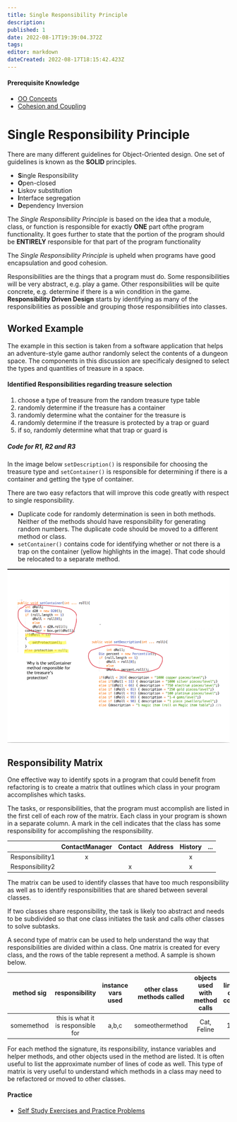 ```yaml
---
title: Single Responsibility Principle
description: 
published: 1
date: 2022-08-17T19:39:04.372Z
tags: 
editor: markdown
dateCreated: 2022-08-17T18:15:42.423Z
---
```


#### Prerequisite Knowledge
- [OO Concepts](/ooConcepts)
- [Cohesion and Coupling](/ooDesign/cohesionCoupling)

# Single Responsibility Principle

There are many different guidelines for Object-Oriented design. One set of guidelines is known as the **SOLID** principles.  

  - **S**ingle Responsibility
  - **O**pen-closed
  - **L**iskov substitution
  - **I**nterface segregation
  - **D**ependency Inversion
  
The *Single Responsibility Principle* is based on the idea that a module, class, or function is responsible for exactly **ONE** part ofthe program functionality. It goes further to state that the portion of the program should be **ENTIRELY** responsible for that part of the program functionality

The *Single Responsibility Principle* is upheld when programs have good encapsulation and good cohesion.

Responsibilities are the things that a program must do.
Some responsibilities will be very abstract, e.g. play a game. Other responsibilities will be quite concrete, e.g. determine if there is a win condition in the game.
**Responsibility Driven Design** starts by identifying as many of the responsibilities as possible and grouping those responsibilities into classes.


## Worked Example

The example in this section is taken from a software application that helps an adventure-style game author randomly select the contents of a dungeon space. The components in this discussion are specificaly designed to select the types and quantities of treasure in a space.

#### Identified Responsibilities regarding treasure selection
1. choose a type of treasure from the  random treasure type table
1. randomly determine if the treasure has a container
1. randomly determine what the container for the treasure is
1. randomly determine if the treasure is protected by a trap or guard
1. if so, randomly determine what that trap or guard is

##### Code for R1, R2 and R3

In the image below `setDescription()` is responsibile for choosing the treasure type and `setContainer()` is responsible for determining if there is a container and getting the type of container.

There are two easy refactors that will improve this code greatly with respect to single responsibility.
- Duplicate code for randomly determination is seen in both methods.  Neither of the methods should have responsibility for generating random numbers. The duplicate code should be moved to a different method or class.
- `setContainer()` contains code for identifying whether or not there is a trap on the container (yellow highlights in the image). That code should be relocated to a separate method.

![Two methods shown, setContainer and setDescription. setContainer incorrectly also has code for setting other aspects of the treasure item, and the methods both have the same code for generating die rolls. ](/images/singleResponsibility.png)



## Responsibility Matrix
One effective way to identify spots in a program that could benefit from refactoring is to create a matrix that outlines which class in your program accomplishes which tasks.  

The tasks, or responsibilities, that the program must accomplish are listed in the first cell of each row of the matrix. Each class in your program is shown in a separate column. 
A mark in the cell indicates that the class has some responsibility for accomplishing the responsibility.

|           | ContactManager | Contact | Address | History | ... |
| ----------------| :------:| :------:| :------:| :------:| :------:|
| Responsibility1 |    x    |         |         |    x    |         |
| Responsibility2 |         |    x    |         |     x     |       |

The matrix can be used to identify classes that have too much responsibility as well as to identify responsibilities that are shared between several classes. 

If two classes share responsibility, the task is likely too abstract and needs to be subdivided so that one class initiates the task and calls other classes to solve subtasks.

A second type of matrix can be used to help understand the way that responsibilities are divided within a class. One matrix is created for every class, and the rows of the table represent a method. A sample is shown below.

| method sig | responsibility | instance vars used | other class methods called | objects used with method calls | lines of code |
|:----------:|:--------------:|:------------------:|:--------------------------:|:------------------------------:|:-------------:|
|somemethod|this is what it is responsible for| a,b,c|someothermethod|Cat, Feline|14

For each method the signature, its responsibility, instance variables and helper methods, and other objects used in the method are listed.  It is often useful to list the approximate number of lines of code as well.  This type of matrix is very useful to understand which methods in a class may need to be refactored or moved to other classes.


#### Practice 
- [Self Study Exercises and Practice Problems](/practiceActivities/ooDesign/singleResponsibility) 
